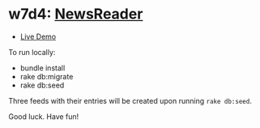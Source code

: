 # w7d4: [NewsReader][description]

* [Live Demo](http://aa-newsreader.herokuapp.com/)

To run locally:

* bundle install
* rake db:migrate
* rake db:seed

Three feeds with their entries will be created upon running `rake
db:seed`.

Good luck. Have fun!

[description]: https://github.com/appacademy/backbone-curriculum/blob/master/projects/w7d4-news-reader.md
